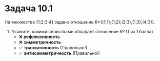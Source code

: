 # Задача 10.1

На множестве {1;2;3;4} задано отношение *R*={(1;1);(1;2);(2;3),(1;3);(4;3)}.

1. Укажите, какими свойствами обладает отношение *R*? (1 из 1 балла)
   * ❌ **рефлексивность**
   * ❌ **симметричность**
   * ✅ **транзитивность** (Правильно!)
   * ✅ **антисимметричность** (Правильно!)
